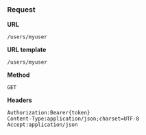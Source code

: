 ### Request

**URL**

`/users/myuser`

**URL template**

`/users/myuser`

**Method**

`GET`

**Headers**

`Authorization:Bearer{token}`  
`Content-Type:application/json;charset=UTF-8`  
`Accept:application/json`  
